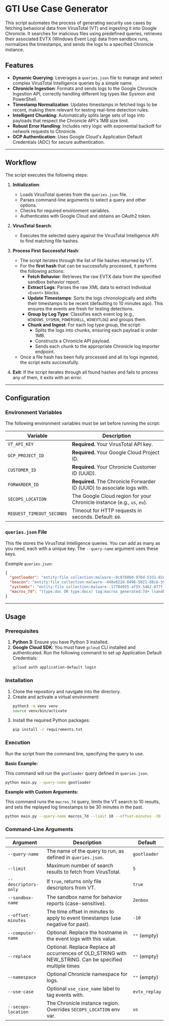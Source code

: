 # GTI Use Case Generator

This script automates the process of generating security use cases by fetching behavioral data from VirusTotal (VT) and ingesting it into Google Chronicle. It searches for malicious files using predefined queries, retrieves their associated EVTX (Windows Event Log) data from sandbox runs, normalizes the timestamps, and sends the logs to a specified Chronicle instance.

## Features

- **Dynamic Querying**: Leverages a `queries.json` file to manage and select complex VirusTotal Intelligence queries by a simple name.
- **Chronicle Ingestion**: Formats and sends logs to the Google Chronicle Ingestion API, correctly handling different log types like Sysmon and PowerShell.
- **Timestamp Normalization**: Updates timestamps in fetched logs to be recent, making them relevant for testing real-time detection rules.
- **Intelligent Chunking**: Automatically splits large sets of logs into payloads that respect the Chronicle API's 1MB size limit.
- **Robust Error Handling**: Includes retry logic with exponential backoff for network requests to Chronicle.
- **GCP Authentication**: Uses Google Cloud's Application Default Credentials (ADC) for secure authentication.

---

## Workflow

The script executes the following steps:

1.  **Initialization**:
    -   Loads VirusTotal queries from the `queries.json` file.
    -   Parses command-line arguments to select a query and other options.
    -   Checks for required environment variables.
    -   Authenticates with Google Cloud and obtains an OAuth2 token.

2.  **VirusTotal Search**:
    -   Executes the selected query against the VirusTotal Intelligence API to find matching file hashes.

3.  **Process First Successful Hash**:
    -   The script iterates through the list of file hashes returned by VT.
    -   For the **first hash** that can be successfully processed, it performs the following actions:
        -   **Fetch Behavior**: Retrieves the raw EVTX data from the specified sandbox behavior report.
        -   **Extract Logs**: Parses the raw XML data to extract individual `<Event>` blocks.
        -   **Update Timestamps**: Sorts the logs chronologically and shifts their timestamps to be recent (defaulting to 10 minutes ago). This ensures the events are fresh for testing detections.
        -   **Group by Log Type**: Classifies each event log (e.g., `WINDOWS_SYSMON`, `POWERSHELL`, `WINEVTLOG`) and groups them.
        -   **Chunk and Ingest**: For each log type group, the script:
            -   Splits the logs into chunks, ensuring each payload is under 1MB.
            -   Constructs a Chronicle API payload.
            -   Sends each chunk to the appropriate Chronicle log importer endpoint.
    -   Once a file hash has been fully processed and all its logs ingested, the script exits successfully.

4.  **Exit**: If the script iterates through all found hashes and fails to process any of them, it exits with an error.

---

## Configuration

### Environment Variables

The following environment variables must be set before running the script:

| Variable                  | Description                                                              |
| ------------------------- | ------------------------------------------------------------------------ |
| `VT_API_KEY`              | **Required.** Your VirusTotal API key.                                   |
| `GCP_PROJECT_ID`          | **Required.** Your Google Cloud Project ID.                              |
| `CUSTOMER_ID`             | **Required.** Your Chronicle Customer ID (UUID).                         |
| `FORWARDER_ID`            | **Required.** The Chronicle Forwarder ID (UUID) to associate logs with.  |
| `SECOPS_LOCATION`         | The Google Cloud region for your Chronicle instance (e.g., `us`, `eu`).    |
| `REQUEST_TIMEOUT_SECONDS` | Timeout for HTTP requests in seconds. Default: `60`.                     |

### `queries.json` File

This file stores the VirusTotal Intelligence queries. You can add as many as you need, each with a unique key. The `--query-name` argument uses these keys.

*Example `queries.json`:*
```json
{
  "gootloader": "entity:file collection:malware--0c0760b0-976d-5331-82e9-bcee24040d39 has:evtx gti_score:80+ tag:long-sleeps",
  "beacon": "entity:file collection:malware--448e822d-8496-5021-88cb-599062f74176 has:evtx gti_score:80+",
  "systembc": "entity:file collection:malware--17784955-af55-5462-877f-feaba0c8d80a has:evtx gti_score:100+ fs:10+ size:1mb+",
  "macros_7d": "(type:doc OR type:docx) tag:macros generated:7d+ (sandbox_name:\"zenbox\") has:evtx gti_score:70+"
}
```

---

## Usage

### Prerequisites

1.  **Python 3**: Ensure you have Python 3 installed.
2.  **Google Cloud SDK**: You must have `gcloud` CLI installed and authenticated. Run the following command to set up Application Default Credentials:
    ```bash
    gcloud auth application-default login
    ```

### Installation

1.  Clone the repository and navigate into the directory.
2.  Create and activate a virtual environment:
    ```bash
    python3 -m venv venv
    source venv/bin/activate
    ```
3.  Install the required Python packages:
    ```bash
    pip install -r requirements.txt
    ```

### Execution

Run the script from the command line, specifying the query to use.

**Basic Example:**

This command will run the `gootloader` query defined in `queries.json`.

```bash
python main.py --query-name gootloader
```

**Example with Custom Arguments:**

This command runs the `macros_7d` query, limits the VT search to 10 results, and sets the replayed log timestamps to be 30 minutes in the past.

```bash
python main.py --query-name macros_7d --limit 10 --offset-minutes -30
```

### Command-Line Arguments

| Argument             | Description                                                                 | Default        |
| -------------------- | --------------------------------------------------------------------------- | -------------- |
| `--query-name`       | The name of the query to run, as defined in `queries.json`.                 | `gootloader`   |
| `--limit`            | Maximum number of search results to fetch from VirusTotal.                  | `5`            |
| `--descriptors-only` | If `true`, returns only file descriptors from VT.                           | `true`         |
| `--sandbox-name`     | The sandbox name for behavior reports (case-sensitive).                     | `Zenbox`       |
| `--offset-minutes`   | The time offset in minutes to apply to event timestamps (use negative for past). | `-10`          |
| `--computer-name`    | Optional. Replace the hostname in the event logs with this value.           | `""` (empty)   |
| `--replace`          | Optional. Replace Replace all occurrences of OLD_STRING with NEW_STRING. Can be specified multiple times | `""` (empty) |
| `--namespace`        | Optional Chronicle namespace for logs.                                      | `""` (empty)   |
| `--use-case`         | Optional `use_case_name` label to tag events with.                          | `evtx_replay`  |
| `--secops-location`  | The Chronicle instance region. Overrides `SECOPS_LOCATION` env var.          | `us`           |
